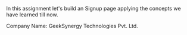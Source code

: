 In this assignment let's build an Signup page applying the concepts we have learned till now.

Company Name: GeekSynergy Technologies Pvt. Ltd.
